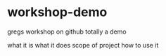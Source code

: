 # workshop-demo
gregs workshop on github
totally a demo

what it is
what it does
 scope of project
 how to use it
 
